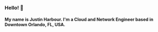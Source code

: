 ### Hello! 👋
#### My name is Justin Harbour. I'm a Cloud and Network Engineer based in Downtown Orlando, FL, USA.
